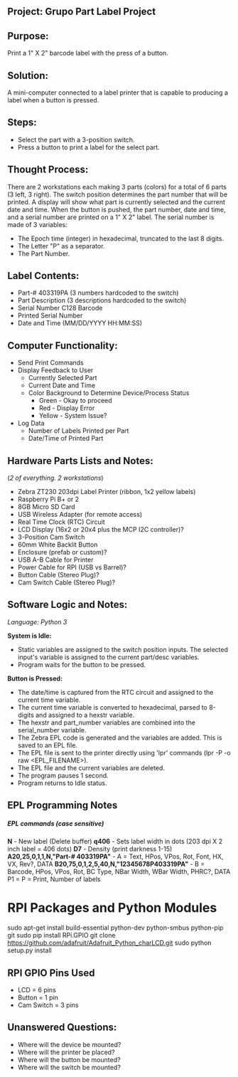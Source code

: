 ## Project:  Grupo Part Label Project

## Purpose:
Print a 1" X 2" barcode label with the press of a button.

## Solution:
A mini-computer connected to a label printer that is capable to producing a label when a button is pressed.

## Steps:
- Select the part with a 3-position switch.
- Press a button to print a label for the select part.

## Thought Process:
There are 2 workstations each making 3 parts (colors) for a total of 6 parts (3 left, 3 right).
The switch position determines the part number that will be printed.
A display will show what part is currently selected and the current date and time.
When the button is pushed, the part number, date and time, and a serial number are printed on a 1" X 2" label.
The serial number is made of 3 variables:
- The Epoch time (integer) in hexadecimal, truncated to the last 8 digits.
- The Letter "P" as a separator.
- The Part Number.

## Label Contents:
- Part-# 403319PA (3 numbers hardcoded to the switch)
- Part Description (3 descriptions hardcoded to the switch)
- Serial Number C128 Barcode
- Printed Serial Number
- Date and Time (MM/DD/YYYY HH:MM:SS)

## Computer Functionality:
- Send Print Commands
- Display Feedback to User
    + Currently Selected Part
    + Current Date and Time
    + Color Background to Determine Device/Process Status
        * Green - Okay to proceed
        * Red - Display Error
        * Yellow - System Issue?
- Log Data
    + Number of Labels Printed per Part
    + Date/Time of Printed Part


## Hardware Parts Lists and Notes:
(*2 of everything.  2 workstations*)
- Zebra ZT230 203dpi Label Printer (ribbon, 1x2 yellow labels)
- Raspberry Pi B+ or 2
- 8GB Micro SD Card
- USB Wireless Adapter (for remote access)
- Real Time Clock (RTC) Circuit
- LCD Display (16x2 or 20x4 plus the MCP I2C controller)?
- 3-Position Cam Switch
- 60mm White Backlit Button
- Enclosure (prefab or custom)?
- USB A-B Cable for Printer
- Power Cable for RPI (USB vs Barrel)?
- Button Cable (Stereo Plug)?
- Cam Switch Cable (Stereo Plug)?

## Software Logic and Notes:
*Language: Python 3*

**System is Idle:**
- Static variables are assigned to the switch position inputs.  The selected input's variable is assigned to the current part/desc variables.
- Program waits for the button to be pressed.

**Button is Pressed:**
- The date/time is captured from the RTC circuit and assigned to the current time variable.
- The current time variable is converted to hexadecimal, parsed to 8-digits and assigned to a hexstr variable.
- The hexstr and part_number variables are combined into the serial_number variable.
- The Zebra EPL code is generated and the variables are added.  This is saved to an EPL file.
- The EPL file is sent to the printer directly using 'lpr' commands (lpr -P <PRINTER> -o raw <EPL_FILENAME>).
- The EPL file and the current variables are deleted.
- The program pauses 1 second.
- Program returns to Idle status.

## EPL Programming Notes
##### EPL commands (*case sensitive*)
**N** - New label (Delete buffer)
**q406** - Sets label width in dots (203 dpi X 2 inch label = 406 dots)
**D7** - Density (print darkness 1-15)
**A20,25,0,1,1,N,"Part-# 403319PA"** - A = Text, HPos, VPos, Rot, Font, HX, VX, Rev?, DATA
**B20,75,0,1,2,5,40,N,"12345678P403319PA"** - B = Barcode, HPos, VPos, Rot, BC Type, NBar Width, WBar Width, PHRC?, DATA
P1 = P = Print, Number of labels

# RPI Packages and Python Modules
sudo apt-get install build-essential python-dev python-smbus python-pip git
sudo pip install RPi.GPIO
git clone https://github.com/adafruit/Adafruit_Python_charLCD.git
sudo python setup.py install

## RPI GPIO Pins Used
- LCD = 6 pins
- Button = 1 pin
- Cam Switch = 3 pins

## Unanswered Questions:
- Where will the device be mounted?
- Where will the printer be placed?
- Where will the button be mounted?
- Where will the switch be mounted?
